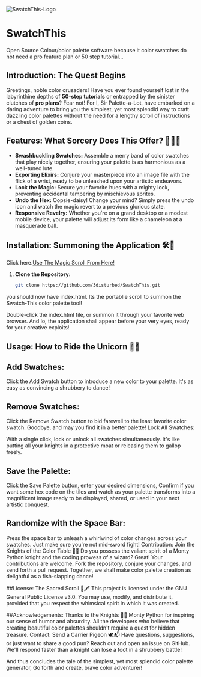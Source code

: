 
![SwatchThis-Logo](https://github.com/user-attachments/assets/0088314d-1b35-4c38-a9dc-671fe24f06f4)

# SwatchThis
Open Source Colour/color palette software because it color swatches do not need a pro feature plan or 50 step tutorial...

## **Introduction: The Quest Begins**

Greetings, noble color crusaders! Have you ever found yourself lost in the labyrinthine depths of **50-step tutorials** or entrapped by the sinister clutches of **pro plans**? Fear not! For I, Sir Palette-a-Lot, have embarked on a daring adventure to bring you the simplest, yet most splendid way to craft dazzling color palettes without the need for a lengthy scroll of instructions or a chest of golden coins.

## **Features: What Sorcery Does This Offer? 🧙‍♂️✨**

- **Swashbuckling Swatches:** Assemble a merry band of color swatches that play nicely together, ensuring your palette is as harmonious as a well-tuned lute.
- **Exporting Elixirs:** Conjure your masterpiece into an image file with the flick of a wrist, ready to be unleashed upon your artistic endeavors.
- **Lock the Magic:** Secure your favorite hues with a mighty lock, preventing accidental tampering by mischievous sprites.
- **Undo the Hex:** Oopsie-daisy! Change your mind? Simply press the undo icon and watch the magic revert to a previous glorious state.
- **Responsive Revelry:** Whether you're on a grand desktop or a modest mobile device, your palette will adjust its form like a chameleon at a masquerade ball.

## **Installation: Summoning the Application 🛠️🔮**

Click here.[Use The Magic Scroll From Here!](https://3disturbed.github.io/SwatchThis/)

1. **Clone the Repository:**
   ```bash
   git clone https://github.com/3disturbed/SwatchThis.git
   ```
you should now have index.html. Its the portablle scroll to summon the Swatch-This color palette tool!

Double-click the index.html file, or summon it through your favorite web browser.
And lo, the application shall appear before your very eyes, ready for your creative exploits!

## Usage: How to Ride the Unicorn 🦄🎨

## Add Swatches:

Click the Add Swatch button to introduce a new color to your palette. It's as easy as convincing a shrubbery to dance!

## Remove Swatches:

Click the Remove Swatch button to bid farewell to the least favorite color swatch. Goodbye, and may you find it in a better palette!
Lock All Swatches:

With a single click, lock or unlock all swatches simultaneously. It's like putting all your knights in a protective moat or releasing them to gallop freely.

## Save the Palette:

Click the Save Palette button, enter your desired dimensions, Confirm if you want some hex code on the tiles and watch as your palette transforms into a magnificent image ready to be displayed, shared, or used in your next artistic conquest.

## Randomize with the Space Bar:

Press the space bar to unleash a whirlwind of color changes across your swatches. Just make sure you're not mid-sword fight!
Contribution: Join the Knights of the Color Table 🏇🎨
Do you possess the valiant spirit of a Monty Python knight and the coding prowess of a wizard? Great! Your contributions are welcome. Fork the repository, conjure your changes, and send forth a pull request. Together, we shall make color palette creation as delightful as a fish-slapping dance!

##License: The Sacred Scroll 📜🖋️
This project is licensed under the GNU General Public License v3.0. You may use, modify, and distribute it, provided that you respect the whimsical spirit in which it was created.

##Acknowledgements: Thanks to the Knights 🏰🤺
Monty Python for inspiring our sense of humor and absurdity.
All the developers who believe that creating beautiful color palettes shouldn't require a quest for hidden treasure.
Contact: Send a Carrier Pigeon 🕊️📬
Have questions, suggestions, or just want to share a good pun? Reach out and open an issue on GitHub. We'll respond faster than a knight can lose a foot in a shrubbery battle!

And thus concludes the tale of the simplest, yet most splendid color palette generator, Go forth and create, brave color adventurer!
